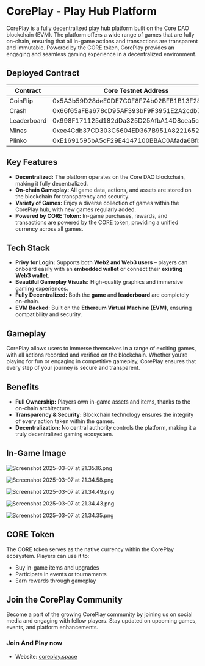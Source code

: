 # CorePlay - Play Hub Platform

CorePlay is a fully decentralized play hub platform built on the Core DAO blockchain (EVM). The platform offers a wide range of games that are fully on-chain, ensuring that all in-game actions and transactions are transparent and immutable. Powered by the CORE token, CorePlay provides an engaging and seamless gaming experience in a decentralized environment.

## Deployed Contract

| Contract    | Core Testnet Address                       | Core Mainnet Address                       |
| ----------- | ------------------------------------------ | ------------------------------------------ |
| CoinFlip    | 0x5A3b59D28deE0DE7C0F8F74b02BFB1B13F28f23d | 0x4e92FeeA7264d28fC590e60AB76A0D2ae6328306 |
| Crash       | 0x66f65aFBa678cD95AF393bF9F3951E2A2cdb70B6 | 0xD16fb3027eeD364C5305fD60070961916CDf0856 |
| Leaderboard | 0x998F171125d182dDa325D25AfbA14D8cea5cB820 | 0x2e805aE4Bb091398875C2D65DF037803241987d7 |
| Mines       | 0xee4Cdb37CD303C5604ED367B951A8221652C1471 | 0x956560dBA580D982d2c38f8b2C6233b332417B1d |
| Plinko      | 0xE1691595bA5dF29E4147100BBAC0Afada6Bfb469 | 0x8Cc968213541b36A9d75C0e832e4E66E58947a3E |

## Key Features

- **Decentralized:** The platform operates on the Core DAO blockchain, making it fully decentralized.
- **On-chain Gameplay:** All game data, actions, and assets are stored on the blockchain for transparency and security.
- **Variety of Games:** Enjoy a diverse collection of games within the CorePlay hub, with new games regularly added.
- **Powered by CORE Token:** In-game purchases, rewards, and transactions are powered by the CORE token, providing a unified currency across all games.

## Tech Stack

- **Privy for Login:** Supports both **Web2 and Web3 users** – players can onboard easily with an **embedded wallet** or connect their **existing Web3 wallet**.
- **Beautiful Gameplay Visuals:** High-quality graphics and immersive gaming experiences.
- **Fully Decentralized:** Both the **game** and **leaderboard** are completely on-chain.
- **EVM Backed:** Built on the **Ethereum Virtual Machine (EVM)**, ensuring compatibility and security.

## Gameplay

CorePlay allows users to immerse themselves in a range of exciting games, with all actions recorded and verified on the blockchain. Whether you’re playing for fun or engaging in competitive gameplay, CorePlay ensures that every step of your journey is secure and transparent.

## Benefits

- **Full Ownership:** Players own in-game assets and items, thanks to the on-chain architecture.
- **Transparency & Security:** Blockchain technology ensures the integrity of every action taken within the games.
- **Decentralization:** No central authority controls the platform, making it a truly decentralized gaming ecosystem.

## In-Game Image

![Screenshot 2025-03-07 at 21.35.16.png](https://cdn.dorahacks.io/static/files/195710895c9879682dc174145d6ac96b.png)

![Screenshot 2025-03-07 at 21.34.58.png](https://cdn.dorahacks.io/static/files/1957108b744c5213f07828e4028a2460.png)

![Screenshot 2025-03-07 at 21.34.49.png](https://cdn.dorahacks.io/static/files/1957108dd1f515201cca09447d69364a.png)

![Screenshot 2025-03-07 at 21.34.43.png](https://cdn.dorahacks.io/static/files/1957108f529eccfd7f2f79a480a901ba.png)

![Screenshot 2025-03-07 at 21.34.35.png](https://cdn.dorahacks.io/static/files/19571090b841e0407d3ad6f400a84c5f.png)

## CORE Token

The CORE token serves as the native currency within the CorePlay ecosystem. Players can use it to:

- Buy in-game items and upgrades
- Participate in events or tournaments
- Earn rewards through gameplay

## Join the CorePlay Community

Become a part of the growing CorePlay community by joining us on social media and engaging with fellow players. Stay updated on upcoming games, events, and platform enhancements.

### Join And Play now

- Website: [coreplay.space](https://coreplay.space)
